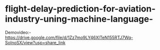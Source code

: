 # flight-delay-prediction-for-aviation-industry-uning-machine-language-


Demovideo:-
https://drive.google.com/file/d/1Zz7mo9LY46XlTeN155RTJ7Wq-SoInoSX/view?usp=share_link
